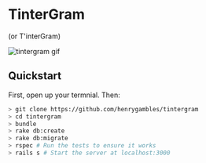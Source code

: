 # TinterGram	

 (or T'interGram)	

 ![tintergram gif](https://media.giphy.com/media/l1J3OTuefx2MopjFe/giphy.gif)	

 ## Quickstart	

 First, open up your termnial. Then:	

 ```bash
> git clone https://github.com/henrygambles/tintergram
> cd tintergram	
> bundle
> rake db:create	
> rake db:migrate	
> rspec # Run the tests to ensure it works	
> rails s # Start the server at localhost:3000	
```
